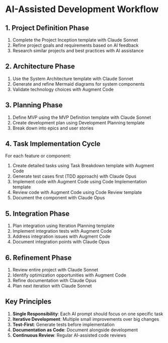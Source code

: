 # AI-Assisted Development Workflow

## 1. Project Definition Phase
1. Complete the Project Inception template with Claude Sonnet
2. Refine project goals and requirements based on AI feedback
3. Research similar projects and best practices with AI assistance

## 2. Architecture Phase
1. Use the System Architecture template with Claude Sonnet
2. Generate and refine Mermaid diagrams for system components
3. Validate technology choices with Augment Code

## 3. Planning Phase
1. Define MVP using the MVP Definition template with Claude Sonnet
2. Create development plan using Development Planning template
3. Break down into epics and user stories

## 4. Task Implementation Cycle
For each feature or component:

1. Create detailed tasks using Task Breakdown template with Augment Code
2. Generate test cases first (TDD approach) with Claude Opus
3. Implement code with Augment Code using Code Implementation template
4. Review code with Augment Code using Code Review template
5. Document the component with Claude Opus

## 5. Integration Phase
1. Plan integration using Iteration Planning template
2. Implement integration tests with Augment Code
3. Address integration issues with Augment Code
4. Document integration points with Claude Opus

## 6. Refinement Phase
1. Review entire project with Claude Sonnet
2. Identify optimization opportunities with Augment Code
3. Refine documentation with Claude Opus
4. Plan next iteration with Claude Sonnet

## Key Principles
1. **Single Responsibility**: Each AI prompt should focus on one specific task
2. **Iterative Development**: Multiple small improvements over big changes
3. **Test-First**: Generate tests before implementation
4. **Documentation as Code**: Document alongside development
5. **Continuous Review**: Regular AI-assisted code reviews